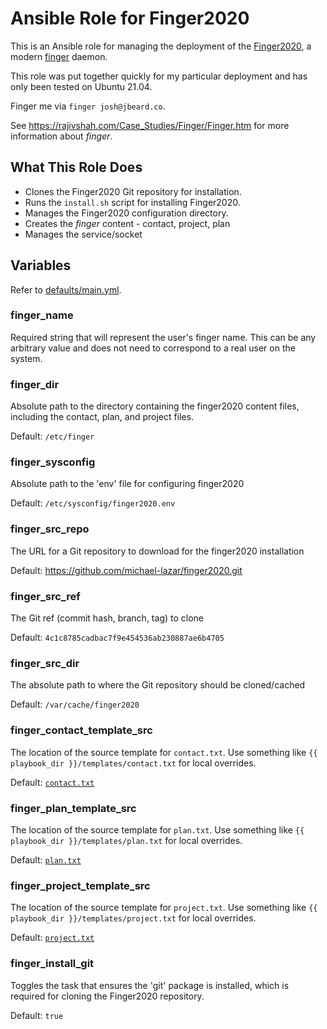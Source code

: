 # Ansible Role for Finger2020

This is an Ansible role for managing the deployment of the
[Finger2020](https://github.com/michael-lazar/finger2020), a modern
[finger](https://en.wikipedia.org/wiki/Finger_protocol) daemon.

This role was put together quickly for my particular deployment and has only
been tested on Ubuntu 21.04.

Finger me via `finger josh@jbeard.co`.

See <https://rajivshah.com/Case_Studies/Finger/Finger.htm> for more information
about _finger_.

## What This Role Does

* Clones the Finger2020 Git repository for installation.
* Runs the `install.sh` script for installing Finger2020.
* Manages the Finger2020 configuration directory.
* Creates the _finger_ content - contact, project, plan
* Manages the service/socket

## Variables

Refer to [defaults/main.yml](defaults/main.yml).

### finger_name

Required string that will represent the user's finger name. This can be any
arbitrary value and does not need to correspond to a real user on the system.

### finger_dir

Absolute path to the directory containing the finger2020 content files,
including the contact, plan, and project files.

Default: `/etc/finger`

### finger_sysconfig

Absolute path to the 'env' file for configuring finger2020

Default: `/etc/sysconfig/finger2020.env`

### finger_src_repo

The URL for a Git repository to download for the finger2020 installation

Default: https://github.com/michael-lazar/finger2020.git

### finger_src_ref

The Git ref (commit hash, branch, tag) to clone

Default: `4c1c8785cadbac7f9e454536ab230887ae6b4705`

### finger_src_dir

The absolute path to where the Git repository should be cloned/cached

Default: `/var/cache/finger2020`

### finger_contact_template_src

The location of the source template for `contact.txt`.
Use something like `{{ playbook_dir }}/templates/contact.txt` for local
overrides.

Default: [`contact.txt`](templates/contact.txt)

### finger_plan_template_src

The location of the source template for `plan.txt`.
Use something like `{{ playbook_dir }}/templates/plan.txt` for local
overrides.

Default: [`plan.txt`](templates/plan.txt)

### finger_project_template_src

The location of the source template for `project.txt`.
Use something like `{{ playbook_dir }}/templates/project.txt` for local
overrides.

Default: [`project.txt`](templates/project.txt)

### finger_install_git

Toggles the task that ensures the 'git' package is installed, which is
required for cloning the Finger2020 repository.

Default: `true`
